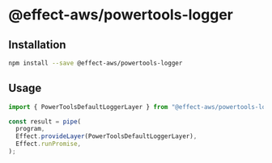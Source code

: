 # @effect-aws/powertools-logger

## Installation

```bash
npm install --save @effect-aws/powertools-logger
```

## Usage

```typescript
import { PowerToolsDefaultLoggerLayer } from "@effect-aws/powertools-logger";

const result = pipe(
  program,
  Effect.provideLayer(PowerToolsDefaultLoggerLayer),
  Effect.runPromise,
);
```

